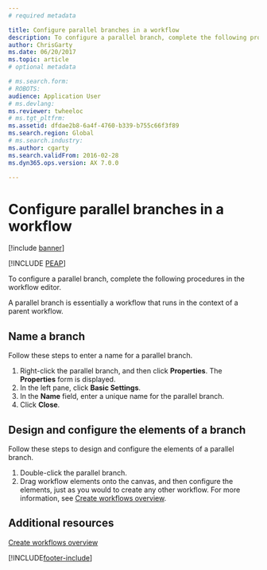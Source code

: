 ```yaml
---
# required metadata

title: Configure parallel branches in a workflow
description: To configure a parallel branch, complete the following procedures in the workflow editor.
author: ChrisGarty
ms.date: 06/20/2017
ms.topic: article
# optional metadata

# ms.search.form: 
# ROBOTS: 
audience: Application User
# ms.devlang: 
ms.reviewer: twheeloc
# ms.tgt_pltfrm: 
ms.assetid: dfdae2b8-6a4f-4760-b339-b755c66f3f89
ms.search.region: Global
# ms.search.industry: 
ms.author: cgarty
ms.search.validFrom: 2016-02-28
ms.dyn365.ops.version: AX 7.0.0

---
```


# Configure parallel branches in a workflow

[!include [banner](../includes/banner.md)]


[!INCLUDE [PEAP](../../../includes/peap-3.md)]

To configure a parallel branch, complete the following procedures in the workflow editor.

A parallel branch is essentially a workflow that runs in the context of a parent workflow.

## Name a branch

Follow these steps to enter a name for a parallel branch.

1. Right-click the parallel branch, and then click **Properties**. The **Properties** form is displayed.
2. In the left pane, click **Basic Settings**.
3. In the **Name** field, enter a unique name for the parallel branch.
4. Click **Close**.

## Design and configure the elements of a branch

Follow these steps to design and configure the elements of a parallel branch.

1. Double-click the parallel branch.
2. Drag workflow elements onto the canvas, and then configure the elements, just as you would to create any other workflow. For more information, see [Create workflows overview](create-workflow.md).

## Additional resources

[Create workflows overview](create-workflow.md)


[!INCLUDE[footer-include](../../../includes/footer-banner.md)]

